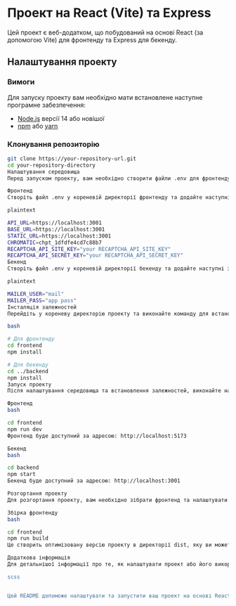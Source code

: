 # Проект на React (Vite) та Express

Цей проект є веб-додатком, що побудований на основі React (за допомогою Vite) для фронтенду та Express для бекенду.

## Налаштування проекту

### Вимоги

Для запуску проекту вам необхідно мати встановлене наступне програмне забезпечення:

- [Node.js](https://nodejs.org/) версії 14 або новішої
- [npm](https://www.npmjs.com/) або [yarn](https://yarnpkg.com/)

### Клонування репозиторію

```bash
git clone https://your-repository-url.git
cd your-repository-directory
Налаштування середовища
Перед запуском проекту, вам необхідно створити файли .env для фронтенду та бекенду з відповідними змінними середовища.

Фронтенд
Створіть файл .env у кореневій директорії фронтенду та додайте наступні змінні:

plaintext

API_URL=https://localhost:3001
BASE_URL=https://localhost:3001
STATIC_URL=https://localhost:3001
CHROMATIC=chpt_1dfdfe4cd7c88b7
RECAPTCHA_API_SITE_KEY="your RECAPTCHA_API_SITE_KEY"
RECAPTCHA_API_SECRET_KEY="your RECAPTCHA_API_SECRET_KEY"
Бекенд
Створіть файл .env у кореневій директорії бекенду та додайте наступні змінні:

plaintext

MAILER_USER="mail"
MAILER_PASS="app pass"
Інсталяція залежностей
Перейдіть у кореневу директорію проекту та виконайте команду для встановлення всіх необхідних залежностей:

bash

# Для фронтенду
cd frontend
npm install

# Для бекенду
cd ../backend
npm install
Запуск проекту
Після налаштування середовища та встановлення залежностей, виконайте наступні команди для запуску проекту:

Фронтенд
bash

cd frontend
npm run dev
Фронтенд буде доступний за адресою: http://localhost:5173

Бекенд
bash

cd backend
npm start
Бекенд буде доступний за адресою: http://localhost:3001

Розгортання проекту
Для розгортання проекту, вам необхідно зібрати фронтенд та налаштувати середовище для бекенду. Після цього ви можете використовувати будь-який сервер для хостингу Node.js застосунків.

Збірка фронтенду
bash

cd frontend
npm run build
Це створить оптимізовану версію проекту в директорії dist, яку ви можете розмістити на будь-якому веб-сервері.

Додаткова інформація
Для детальнішої інформації про те, як налаштувати проект або його використання, будь ласка, зверніться до документації або зв'яжіться з розробниками.

scss


Цей README допоможе налаштувати та запустити ваш проект на основі React (Vite) та Express.
```
